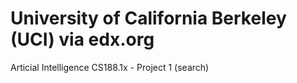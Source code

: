 # University of California Berkeley (UCI) via edx.org
Articial Intelligence CS188.1x - Project 1 (search)
